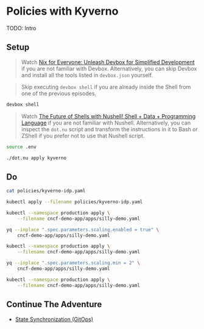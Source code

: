 # Policies with Kyverno

TODO: Intro

## Setup

> Watch [Nix for Everyone: Unleash Devbox for Simplified Development](https://youtu.be/WiFLtcBvGMU) if you are not familiar with Devbox. Alternatively, you can skip Devbox and install all the tools listed in `devbox.json` yourself.

> Skip executing `devbox shell` if you are already inside the Shell from one of the previous episodes.

```bash
devbox shell
```

> Watch [The Future of Shells with Nushell! Shell + Data + Programming Language](https://youtu.be/zoX_S6d-XU4) if you are not familiar with Nushell. Alternatively, you can inspect the `dot.nu` script and transform the instructions in it to Bash or ZShell if you prefer not to use that Nushell script.

```sh
source .env

./dot.nu apply kyverno
```

## Do

```sh
cat policies/kyverno-idp.yaml

kubectl apply --filename policies/kyverno-idp.yaml

kubectl --namespace production apply \
    --filename cncf-demo-app/apps/silly-demo.yaml

yq --inplace ".spec.parameters.scaling.enabled = true" \
    cncf-demo-app/apps/silly-demo.yaml

kubectl --namespace production apply \
    --filename cncf-demo-app/apps/silly-demo.yaml

yq --inplace ".spec.parameters.scaling.min = 2" \
    cncf-demo-app/apps/silly-demo.yaml

kubectl --namespace production apply \
    --filename cncf-demo-app/apps/silly-demo.yaml
```

## Continue The Adventure

* [State Synchronization (GitOps)](../gitops-idp/README.md)
